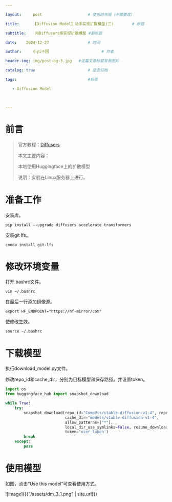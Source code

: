 ```yaml
---

layout:     post   				    # 使用的布局（不需要改） 

title:      【Diffusion Model】动手实现扩散模型(三)		# 标题  

subtitle:    用Diffusers库实现扩散模型 #副标题 

date:    2024-12-27			    	# 时间 

author:     小yi不困 						# 作者 

header-img: img/post-bg-3.jpg 	#这篇文章标题背景图片 

catalog: true 						# 是否归档 

tags:								#标签

   - Diffusion Model



---
```




# 前言

> 官方教程：[Diffusers](https://huggingface.co/docs/diffusers/index)
>
> 本文主要内容：
>
>  	本地使用Huggingface上的扩散模型
>
> 说明：实验在Linux服务器上进行。

# 准备工作

安装库。

```
pip install --upgrade diffusers accelerate transformers
```

安装git lfs。

```
conda install git-lfs
```

# 修改环境变量

打开.bashrc文件。

```
vim ~/.bashrc
```

在最后一行添加镜像源。

```
export HF_ENDPOINT="https://hf-mirror/com"
```

使修改生效。

```
source ~/.bashrc
```

# 下载模型

执行download_model.py文件。

修改repo_id和cache_dir，分别为目标模型和保存路径。并设置token。

```python
import os
from huggingface_hub import snapshot_download

while True:
    try:
        snapshot_download(repo_id="CompVis/stable-diffusion-v1-4", repo_type="model",
                          cache_dir="models/stable-diffusion-v1-4",
                          allow_patterns=["*"],
                          local_dir_use_symlinks=False, resume_download=True,
                          token='user_token')
        break
    except:
        pass
```

# 使用模型

如图，点击“Use this model”可查看使用方式。

![image]({{"/assets/dm_3_1.png" | site.url}})